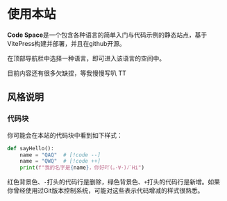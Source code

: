 # 使用本站
**Code Space**是一个包含各种语言的简单入门与代码示例的静态站点，基于VitePress构建并部署，并且在github开源。

在顶部导航栏中选择一种语言，即可进入该语言的空间中。

目前内容还有很多欠缺捏，等我慢慢写叭 TT

## 风格说明
### 代码块
你可能会在本站的代码块中看到如下样式：
```python
def sayHello():
    name = "QAQ"  # [!code --]
    name = "QWQ"  # [!code ++]
    print(f"我的名字是{name}，你好吖(｡･∀･)ﾉﾞHi")
```
红色背景色、`-`打头的代码行是删除，绿色背景色、`+`打头的代码行是新增。如果你曾经使用过Git版本控制系统，可能对这些表示代码增减的样式很熟悉。